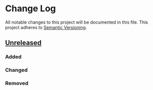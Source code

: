 # Change Log

All notable changes to this project will be documented in this file.
This project adheres to [Semantic Versioning](http://semver.org/).

## [Unreleased]

### Added
### Changed
### Removed

[Unreleased]: https://github.com/cybozu-go/network-policy-viewer/compare/bd1159a58c5bffddf20a186decd8d511aab5fe68...HEAD

